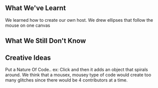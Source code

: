 ## What We've Learnt

We learned how to create our own host.
We drew ellipses that follow the mouse on one canvas

## What We Still Don't Know

## Creative Ideas
Put a Nature Of Code..
ex: Click and then it adds an object that spirals around.
We think that a mousex, mousey type of code would create too many glitches since there would be 4 contributors at a time.
